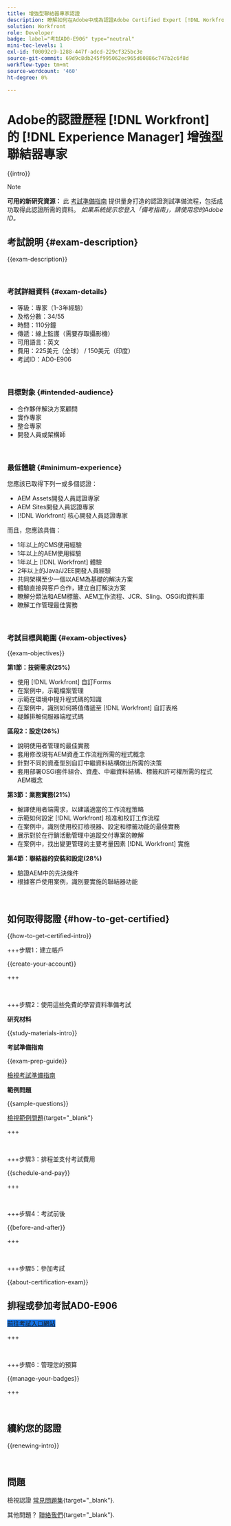 ```yaml
---
title: 增強型聯結器專家認證
description: 瞭解如何在Adobe中成為認證Adobe Certified Expert [!DNL Workfront] 的 [!DNL Experience Manager]
solution: Workfront
role: Developer
badge: label="考試AD0-E906" type="neutral"
mini-toc-levels: 1
exl-id: f00092c9-1288-447f-adcd-229cf325bc3e
source-git-commit: 69d9c8db245f995062ec965d60886c747b2c6f8d
workflow-type: tm+mt
source-wordcount: '460'
ht-degree: 0%

---
```


# Adobe的認證歷程 [!DNL Workfront] 的 [!DNL Experience Manager] 增強型聯結器專家

{{intro}}

>[!NOTE]
>
>**可用的新研究資源：** 此 [考試準備指南](https://app.rockinfo.com/courses/playScorm/615) 提供量身打造的認證測試準備流程，包括成功取得此認證所需的資料。 _如果系統提示您登入「備考指南」，請使用您的Adobe ID。_

## 考試說明 {#exam-description}

{{exam-description}}

<br>

### 考試詳細資料 {#exam-details}

* 等級：專家（1-3年經驗）
* 及格分數：34/55
* 時間：110分鐘
* 傳遞：線上監護（需要存取攝影機）
* 可用語言：英文
* 費用：225美元（全球） / 150美元（印度）
* 考試ID：AD0-E906

<br>

### 目標對象 {#intended-audience}

* 合作夥伴解決方案顧問
* 實作專家
* 整合專家
* 開發人員或架構師

<br>

### 最低體驗 {#minimum-experience}

您應該已取得下列一或多個認證：

* AEM Assets開發人員認證專家
* AEM Sites開發人員認證專家
* [!DNL Workfront] 核心開發人員認證專家

而且，您應該具備：

* 1年以上的CMS使用經驗
* 1年以上的AEM使用經驗
* 1年以上 [!DNL Workfront] 體驗
* 2年以上的Java/J2EE開發人員經驗
* 共同架構至少一個以AEM為基礎的解決方案
* 體驗直接與客戶合作，建立自訂解決方案
* 瞭解分類法和AEM標籤、AEM工作流程、JCR、Sling、OSGi和資料庫
* 瞭解工作管理最佳實務

<br>

### 考試目標與範圍 {#exam-objectives}

{{exam-objectives}}

**第1節：技術需求(25%)**

* 使用 [!DNL Workfront] 自訂Forms
* 在案例中，示範檔案管理
* 示範在環境中提升程式碼的知識
* 在案例中，識別如何將值傳遞至 [!DNL Workfront] 自訂表格
* 疑難排解伺服器端程式碼

**區段2：設定(26%)**

* 說明使用者管理的最佳實務
* 套用修改現有AEM資產工作流程所需的程式概念
* 針對不同的資產型別自訂中繼資料結構做出所需的決策
* 套用部署OSGi套件組合、資產、中繼資料結構、標籤和許可權所需的程式AEM概念

**第3節：業務實務(21%)**

* 解譯使用者端需求，以建議適當的工作流程策略
* 示範如何設定 [!DNL Workfront] 核准和校訂工作流程
* 在案例中，識別使用校訂檢視器、設定和標籤功能的最佳實務
* 展示對於在行銷活動管理中追蹤交付專案的瞭解
* 在案例中，找出變更管理的主要考量因素 [!DNL Workfront] 實施

**第4節：聯結器的安裝和設定(28%)**

* 驗證AEM中的先決條件
* 根據客戶使用案例，識別要實施的聯結器功能

<br>

## 如何取得認證 {#how-to-get-certified}

{{how-to-get-certified-intro}}

+++步驟1：建立帳戶

{{create-your-account}}

+++

<br>

+++步驟2：使用這些免費的學習資料準備考試

**研究材料**

{{study-materials-intro}}

**考試準備指南**

{{exam-prep-guide}}

[檢視考試準備指南](https://app.rockinfo.com/courses/playScorm/615)

**範例問題**

{{sample-questions}}

[檢視範例問題](https://scorpion.caveon.com/launchpad/ad3-e906-adobe-workfront-for-experience-manager-enhanced-connector-certified-expert-sample-questions){target="_blank"}

+++

<br>

+++步驟3：排程並支付考試費用

{{schedule-and-pay}}

+++

<br>

+++步驟4：考試前後

{{before-and-after}}

+++

<br>

+++步驟5：參加考試

{{about-certification-exam}}

## 排程或參加考試AD0-E906

<a href="https://www.certmetrics.com/adobe/candidate/examity_sso.aspx?eid=AD0-E906" target="_blank" class="spectrum-Button spectrum-Button--fill spectrum-Button--accent spectrum-Button--sizeM is-margin-bottom-big-big at-element-click-tracking" style="background-color:#1473E6">

<span class="spectrum-Button-label has-no-wrap">
   前往考試入口網站
</span>
</a>

+++

<br>

+++步驟6：管理您的預算

{{manage-your-badges}}

+++

<br>

## 續約您的認證

{{renewing-intro}}

<br>

## 問題

檢視認證 [常見問題集](https://experienceleague.adobe.com/docs/certification/certification/faq.html){target="_blank"}.

其他問題？ [聯絡我們](mailto:certif@adobe.com){target="_blank"}.